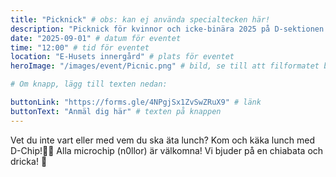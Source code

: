 ```yaml
---
title: "Picknick" # obs: kan ej använda specialtecken här!
description: "Picknick för kvinnor och icke-binära 2025 på D-sektionen!" # jag tror inte denna syns någonstans...?
date: "2025-09-01" # datum för eventet
time: "12:00" # tid för eventet
location: "E-Husets innergård" # plats för eventet
heroImage: "/images/event/Picnic.png" # bild, se till att filformatet blir rätt!

# Om knapp, lägg till texten nedan:

buttonLink: "https://forms.gle/4NPgjSx1ZvSwZRuX9" # länk
buttonText: "Anmäl dig här" # texten på knappen
---
```


Vet du inte vart eller med vem du ska äta lunch? Kom och käka lunch med D-Chip!🤩💓 Alla microchip (n0llor) är välkomna! Vi bjuder på en chiabata och dricka! 🥰
